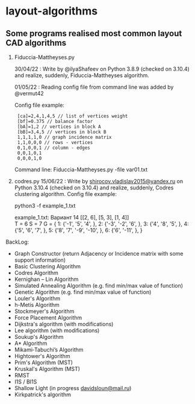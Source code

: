 # layout-algorithms
## Some programs realised most common layout CAD algorithms

1. Fiduccia-Mattheyses.py
	
	30/04/22 : Write by @ilyaShafeev on Python 3.8.9 (checked on 3.10.4) and realize, suddenly, Fiduccia-Mattheyses algorithm.

	01/05/22 : Reading config file from command line was added by @vermut42

	Config file example:

		[ca]=2,4,1,4,5 // list of vertices weight
		[bf]=0.375 // balance factor
		[bA]=1,2 // vertices in block A
		[bB]=3,4,5 // vertices in block B
		1,1,1,1,0 // graph incidence matrix
		1,1,0,0,0 // rows - vertices
		0,1,0,0,1 // column - edges
		0,0,1,0,1
		0,0,0,1,0

	Command line: Fiduccia-Mattheyses.py -file var01.txt

2. codres.py
	15/06/22 : Write by shirocov.vladislav2015@yandex.ru on Python 3.10.4 (checked on 3.10.4) and realize, suddenly, Codres clustering algorithm.
	Config file example:

	python3 -f example_1.txt

	example_1.txt:
	Вариант 14
	[[2, 6], [5, 3], [1, 4]]    
	T = 6
	S = 7
	G = {
	1: {'-1', '5', '4', },
	2: {'-3', '-2', '6', },
	3: {'4', '8', '5', },
	4: {'5', '6', '7', },
	5: {'8', '7', '-9', '-10', },
	6: {'6', '-11', },
	}

BackLog:
 - Graph Constructor (return Adjacency or Incidence matrix with some support information)
 - Basic Clustering Algorithm
 - Codres Algorithm
 - Kernighan – Lin Algorithm
 - Simulated Annealing Algorithm (e.g. find min/max value of function)
 - Genetic Algorithm (e.g. find min/max value of function)
 - Louler's Algorithm
 - h-Metis Algorithm
 - Stockmeyer's Algorithm
 - Force Placement Algorithm
 - Dijkstra's algorithm (with modifications)
 - Lee algorithm (with modifications)
 - Soukup's Algorithm
 - A* Algorithm
 - Mikami‐Tabuchi’s Algorithm
 - Hightower's Algorithm
 - Prim's Algorithm (MST)
 - Kruskal's Algorithm (MST)
 - RMST
 - I1S / BI1S
 - Shallow Light (in progress davidsloun@mail.ru)
 - Kirkpatrick's algorithm
